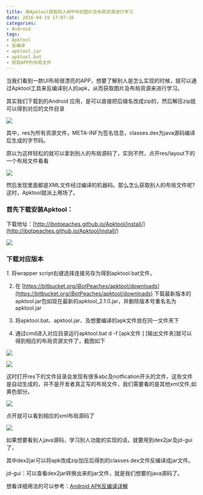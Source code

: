 ```yaml
---
title: 用Apktool获取别人APP中的图片及布局资源进行学习
date: 2016-04-19 17:07:16
categories:
- Android
tags:
- Apktool 
- 反编译
- apktool.jar
- apktool.bat
- 获取APP的布局文件
---
```


当我们看到一款UI布局很漂亮的APP，想要了解别人是怎么实现的时候，就可以通过Apktool工具来反编译别人的apk，从而获取图片及布局资源来进行学习。



其实我们下载到的Android 应用，是可以直接把后缀名改成zip的，然后解压zip就可以得到对应的文件目录

![](/images/2016041901.jpg)



其中，res为所有资源文件，META-INF为签名信息，classes.dex为java源码编译后生成的字节码。

原以为这样轻松的就可以拿到别人的布局源码了，实则不然，点开res/layout下的一个布局文件看看

![](/images/2016041902.jpg)





然后发现里面都是XML文件经过编译的机器码。那么怎么获取别人的布局文件呢?这时，Apktool就派上用场了。



### 首先下载安装Apktool：

下载地址：[http://ibotpeaches.github.io/Apktool/install/](http://ibotpeaches.github.io/Apktool/install/)

![](/images/2016041903.jpg)



### 下载对应版本

*1.* 将wrapper script右键选择连接另存为得到apktool.bat文件， 

2. 在 [https://bitbucket.org/iBotPeaches/apktool/downloads](https://bitbucket.org/iBotPeaches/apktool/downloads)
   下载最新版本的apktool.jar包如现在最新的apktool_2.1.0.jar，并删除版本号重名名为apktool.jar

3. 将apktool.bat、apktool.jar、及想要编译的apk文件放在同一文件夹下

4.  通过cmd进入对应目录运行apktool.bat  d -f [apk文件 ]  [输出文件夹]就可以得到相应的布局资源文件了，截图如下

![](/images/2016041904.jpg)

![](/images/2016041905.jpg)



这时打开res下的文件目录会发现有很多abc及notfication开头的文件，这些文件是自动生成的，并不是开发者真正写的布局文件，我们需要看的是其他xml文件,如黄色部分。

![](/images/2016041906.jpg)


点开就可以看到相应的xml布局源码了

![](/images/2016041907.jpg)



如果想要看别人java源码，学习别人功能的实现的话，就要用到dex2jar及jd-gui了，

其中dex2jar可以将apk改成zip加压后得到的classes.dex文件反编译成jar文件。

jd-gui：可以查看dex2jar转换出来的jar文件，就是我们想要的java源码了。



想看详细用法的可以参考：[Android APK反编译详解](http://blog.csdn.net/ithomer/article/details/6727581)

